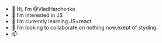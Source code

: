 - 👋 Hi, I’m @VladHarchenko
- 👀 I’m interested in JS
- 🌱 I’m currently learning JS+react
- 💞️ I’m looking to collaborate on nothing now,exept of styding
- 📫  


